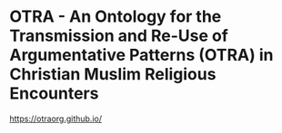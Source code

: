 # OTRA - An Ontology for the Transmission and Re-Use of Argumentative Patterns (OTRA) in Christian Muslim Religious Encounters

https://otraorg.github.io/
